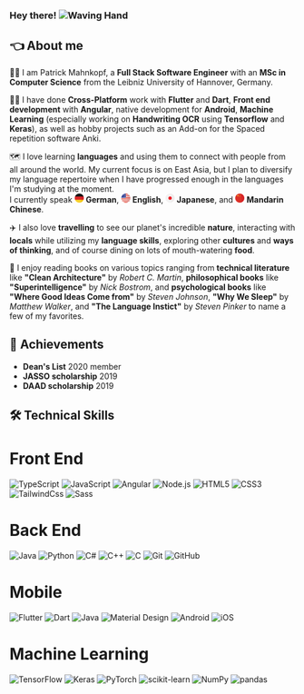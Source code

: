 ### Hey there! <img alt="Waving Hand" width="25px" src="https://camo.githubusercontent.com/e8e7b06ecf583bc040eb60e44eb5b8e0ecc5421320a92929ce21522dbc34c891/68747470733a2f2f6d656469612e67697068792e636f6d2f6d656469612f6876524a434c467a6361737252346961377a2f67697068792e676966">

## :point_left: About me

:man_student: I am Patrick Mahnkopf, a **Full Stack Software Engineer** with an **MSc in Computer Science** from the Leibniz University of Hannover, Germany.

:man_technologist: I have done **Cross-Platform** work with **Flutter** and **Dart**, **Front end development** with **Angular**, native development for **Android**, **Machine Learning** (especially working on **Handwriting OCR** using **Tensorflow** and **Keras**), as well as hobby projects such as an Add-on for the Spaced repetition software Anki.

:world_map: I love learning **languages** and using them to connect with people from all around the world. My current focus is on East Asia, but I plan to diversify my language repertoire when I have progressed enough in the languages I'm studying at the moment.  
I currently speak <img alt="German Flag" width="16px" src="./germany-flag.svg"> **German**, <img alt="United States of America Flag" width="16px" src="./united-states-of-america-flag.svg" style="pointer: none;"> **English**, <img alt="Japanese Flag" width="16px" src="./japan-flag.svg"> **Japanese**, and <img alt="Chinese Flag" width="16px" src="./china-flag.svg"> **Mandarin Chinese**.

:airplane: I also love **travelling** to see our planet's incredible **nature**, interacting with **locals** while utilizing my **language skills**, exploring other **cultures** and **ways of thinking**, and of course dining on lots of mouth-watering **food**.

:open_book: I enjoy reading books on various topics ranging from **technical literature** like **"Clean Architecture"** by *Robert C. Martin*, **philosophical books** like **"Superintelligence"** by *Nick Bostrom*, and **psychological books** like **"Where Good Ideas Come from"** by *Steven Johnson*, **"Why We Sleep"** by *Matthew Walker*, and **"The Language Instict"** by *Steven Pinker* to name a few of my favorites.

## :medal_sports: Achievements

- **Dean's List** 2020 member
- **JASSO scholarship** 2019
- **DAAD scholarship** 2019

## :hammer_and_wrench: Technical Skills

# Front End
![TypeScript](https://img.shields.io/badge/TypeScript-0d1117?style=for-the-badge&logo=TypeScript&logoColor=3178C6)
![JavaScript](https://img.shields.io/badge/JavaScript-0d1117?style=for-the-badge&logo=JavaScript&logoColor=F7DF1E)
![Angular](https://img.shields.io/badge/Angular-0d1117?style=for-the-badge&logo=Angular&logoColor=DD0031)
![Node.js](https://img.shields.io/badge/Node.JS-0d1117?style=for-the-badge&logo=NodeDotJS&logoColor=339933)
![HTML5](https://img.shields.io/badge/HTML5-0d1117?style=for-the-badge&logo=HTML5&logoColor=E34F26)
![CSS3](https://img.shields.io/badge/CSS3-0d1117?style=for-the-badge&logo=CSS3&logoColor=1572B6)
![TailwindCss](https://img.shields.io/badge/TailwindCss-0d1117?style=for-the-badge&logo=TailwindCss&logoColor=06B6D4)
![Sass](https://img.shields.io/badge/Sass-0d1117?style=for-the-badge&logo=Sass&logoColor=CC6699)

# Back End
![Java](https://img.shields.io/badge/Java-0d1117?style=for-the-badge&logo=Java&logoColor=007396)
![Python](https://img.shields.io/badge/Python-0d1117?style=for-the-badge&logo=Python&logoColor=3776AB)
![C#](https://img.shields.io/badge/C%23-0d1117?style=for-the-badge&logo=CSharp&logoColor=239120)
![C++](https://img.shields.io/badge/C++-0d1117?style=for-the-badge&logo=CPlusPlus&logoColor=00599C)
![C](https://img.shields.io/badge/C-0d1117?style=for-the-badge&logo=C&logoColor=A8B9CC)
![Git](https://img.shields.io/badge/Git-0d1117?style=for-the-badge&logo=Git&logoColor=F05032)
![GitHub](https://img.shields.io/badge/GitHub-0d1117?style=for-the-badge&logo=GitHub&logoColor=white)

# Mobile
![Flutter](https://img.shields.io/badge/Flutter-0d1117?style=for-the-badge&logo=Flutter&logoColor=02569B)
![Dart](https://img.shields.io/badge/Dart-0d1117?style=for-the-badge&logo=Dart&logoColor=0175C2)
![Java](https://img.shields.io/badge/Java-0d1117?style=for-the-badge&logo=Java&logoColor=007396)
![Material Design](https://img.shields.io/badge/Material%20Design-0d1117?style=for-the-badge&logo=MaterialDesign&logoColor=757575)
![Android](https://img.shields.io/badge/Android-0d1117?style=for-the-badge&logo=Android&logoColor=3DDC84)
![iOS](https://img.shields.io/badge/iOS-0d1117?style=for-the-badge&logo=Apple&logoColor=white)

# Machine Learning
![TensorFlow](https://img.shields.io/badge/TensorFlow-0d1117?style=for-the-badge&logo=TensorFlow&logoColor=FF6F00)
![Keras](https://img.shields.io/badge/Keras-0d1117?style=for-the-badge&logo=Keras&logoColor=D00000)
![PyTorch](https://img.shields.io/badge/PyTorch-0d1117?style=for-the-badge&logo=PyTorch&logoColor=EE4C2C)
![scikit-learn](https://img.shields.io/badge/scikit--learn-0d1117?style=for-the-badge&logo=scikitlearn&logoColor=F7931E)
![NumPy](https://img.shields.io/badge/NumPy-0d1117?style=for-the-badge&logo=NumPy&logoColor=013243)
![pandas](https://img.shields.io/badge/pandas-0d1117?style=for-the-badge&logo=pandas&logoColor=150458)
